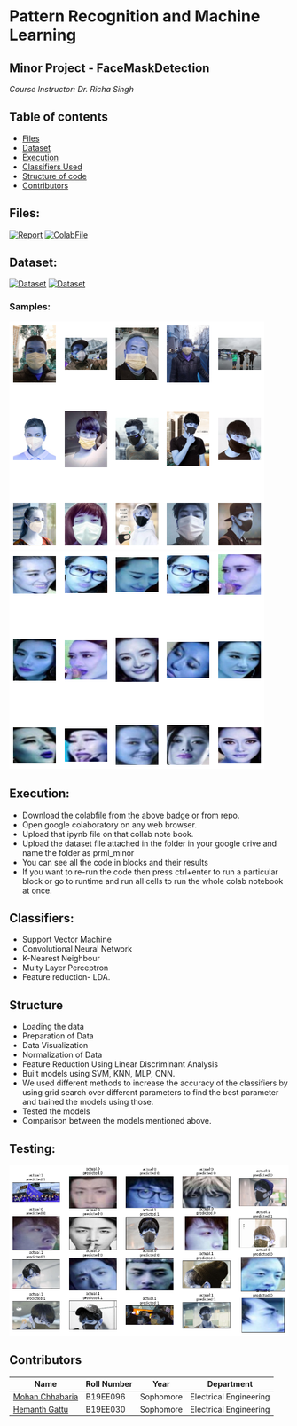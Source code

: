 # Pattern Recognition and Machine Learning 
##  Minor Project -  FaceMaskDetection

_Course Instructor: Dr. Richa Singh_

## Table of contents
* [Files](#Files)
* [Dataset](#Dataset)
* [Execution](#Execution)
* [Classifiers Used](#Classifiers)
* [Structure of code](#Structure)
* [Contributors](#Contributors)


## Files:
[![Report](https://img.shields.io/badge/Report-Pdf-blue)](https://github.com/Hemanth-Gattu/FaceMaskDetection/blob/main/face%20mask%20detection%20report.pdf)
[![ColabFile](https://img.shields.io/badge/ColabFile-.ipynb-orange)](https://github.com/Hemanth-Gattu/FaceMaskDetection/blob/main/PRML_Minor_Project.ipynb)

## Dataset:

[![Dataset](https://img.shields.io/badge/Real_World_Masked_Face_Dataset-.zip-yellowgreen)](https://drive.google.com/file/d/19x7iw9FP4Se8_nSrH76I9MqmE1oKbQju/view)
[![Dataset](https://img.shields.io/badge/Selfbuilt_Masked_Face_Recognition_Dataset-.zip-yellowgreen)](https://drive.google.com/file/d/1EG_A3kRwaPn15AFUGmEaQXatKZNXrWxH/view)

### Samples:

![Masked](https://github.com/Hemanth-Gattu/FaceMaskDetection/blob/main/Masked%20Examples.png)![No Mask](https://github.com/Hemanth-Gattu/FaceMaskDetection/blob/main/No%20mask%20examples.png)


## Execution:

* Download the colabfile from the above badge or from repo.
* Open google colaboratory on any web browser.
* Upload that ipynb file on that collab note book.
* Upload the dataset file attached in the folder in your google drive and name the folder as prml_minor
* You can see all the code in blocks and their results
* If you want to re-run the code then press ctrl+enter to run a particular block or go to runtime and run all cells to run the whole colab notebook at once.

## Classifiers: 
* Support Vector Machine
* Convolutional Neural Network
* K-Nearest Neighbour
* Multy Layer Perceptron
* Feature reduction- LDA.

## Structure
* Loading the data
* Preparation of Data
* Data Visualization
* Normalization of Data
* Feature Reduction Using Linear Discriminant Analysis
* Built models using SVM, KNN, MLP, CNN.
* We used different methods to increase the accuracy of the classifiers by using grid search over different parameters to find the best parameter and trained the models using those.
* Tested the models
* Comparison between the models mentioned above.

## Testing:
![Predictions](https://github.com/Hemanth-Gattu/FaceMaskDetection/blob/main/predictions.png)



## Contributors

| Name                                            | Roll Number | Year      | Department             |
| ----------------------------------------------- | ----------- | --------- | ---------------------- |
| [Mohan Chhabaria](https://github.com/MohanChhabaria) | B19EE096   | Sophomore | Electrical Engineering |
| [Hemanth Gattu](https://github.com/Hemanth-Gattu)    | B19EE030    | Sophomore | Electrical Engineering |


